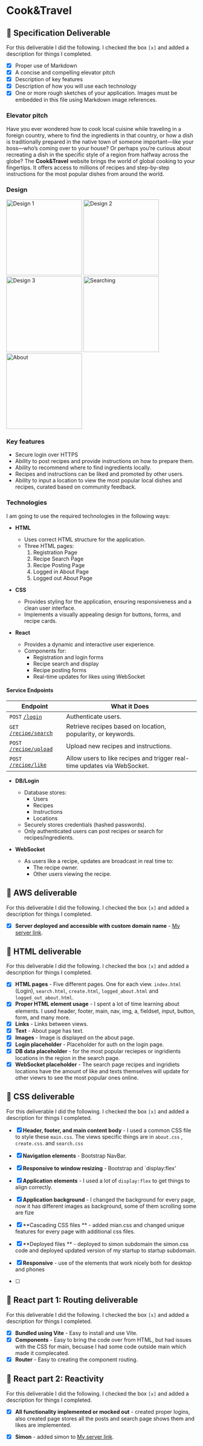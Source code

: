 # Cook&Travel
## 🚀 Specification Deliverable

For this deliverable I did the following. I checked the box `[x]` and added a description for things I completed.

- [x] Proper use of Markdown
- [x] A concise and compelling elevator pitch
- [x] Description of key features
- [x] Description of how you will use each technology
- [x] One or more rough sketches of your application. Images must be embedded in this file using Markdown image references.
### Elevator pitch
Have you ever wondered how to cook local cuisine while traveling in a foreign country, where to find the ingredients in that country, or how a dish is traditionally prepared in the native town of someone important—like your boss—who’s coming over to your house? Or perhaps you’re curious about recreating a dish in the specific style of a region from halfway across the globe? The **Cook&Travel**  website brings the world of global cooking to your fingertips. It offers access to millions of recipes and step-by-step instructions for the most popular dishes from around the world.

### Design
<img src="public/Images/IMG_5322.HEIC" alt="Design 1" width="200"> <img src="public/Images/IMG_5323.HEIC" alt="Design 2" width="200"> 
<img src="public/Images/IMG_5324.HEIC" alt="Design 3" width="200">
<img src="public/Images/IMG_5325.HEIC" alt="Searching" width="200"> <img src="public/Images/IMG_5326.HEIC" alt="About" width="200">





### Key features
- Secure login over HTTPS
- Ability to post recipes and provide instructions on how to prepare them.
- Ability to recommend where to find ingredients locally.
- Recipes and instructions can be liked and promoted by other users.
- Ability to input a location to view the most popular local dishes and recipes, curated based on community feedback.

### Technologies

I am going to use the required technologies in the following ways:

- **HTML**  
  - Uses correct HTML structure for the application.  
  - Three HTML pages:  
    1. Registration Page  
    2. Recipe Search Page  
    3. Recipe Posting Page
    4. Logged in About Page
    5. Logged out About Page

- **CSS**  
  - Provides styling for the application, ensuring responsiveness and a clean user interface.  
  - Implements a visually appealing design for buttons, forms, and recipe cards.  

- **React**  
  - Provides a dynamic and interactive user experience.  
  - Components for:
    - Registration and login forms  
    - Recipe search and display  
    - Recipe posting forms  
    - Real-time updates for likes using WebSocket  

#### **Service Endpoints**

| **Endpoint**                           | **What it Does**                                                                 |
| -------------------------------------- | --------------------------------------------------------------------------------- |
| `POST` [`/login`](#login)              | Authenticate users.                                                              |
| `GET` [`/recipe/search`](#recipesearch)| Retrieve recipes based on location, popularity, or keywords.                     |
| `POST` [`/recipe/upload`](#recipeupload)| Upload new recipes and instructions.                                             |
| `POST` [`/recipe/like`](#recipelike)   | Allow users to like recipes and trigger real-time updates via WebSocket.         |


- **DB/Login**  
  - Database stores:  
    - Users  
    - Recipes  
    - Instructions  
    - Locations  
  - Securely stores credentials (hashed passwords).  
  - Only authenticated users can post recipes or search for recipes/ingredients.  

- **WebSocket**  
  - As users like a recipe, updates are broadcast in real time to:  
    - The recipe owner.  
    - Other users viewing the recipe. 

## 🚀 AWS deliverable

For this deliverable I did the following. I checked the box `[x]` and added a description for things I completed.

- [x] **Server deployed and accessible with custom domain name** - [My server link](https://startup.eatandtravel.click).

## 🚀 HTML deliverable

For this deliverable I did the following. I checked the box `[x]` and added a description for things I completed.

- [x] **HTML pages** - Five different pages. One for each view. `index.html` (Login), `search.html`, `create.html`,  `logged_about.html` and `logged_out_about.html`.
- [x] **Proper HTML element usage** - I spent a lot of time learning about elements. I used header, footer, main, nav, img, a, fieldset, input, button, form, and many more.
- [x] **Links** - Links between views.
- [x] **Text** - About page has text.
- [x] **Images** - Image is displayed on the about page.
- [x] **Login placeholder** - Placeholder for auth on the login page.
- [x] **DB data placeholder** - for the most popular reciepes or ingridients locations in the region in the search page.
- [x] **WebSocket placeholder** - The search page recipes and ingridiets locations have the amount of like and texts themselves will update for other viewrs to see the most popular ones online.

## 🚀 CSS deliverable

For this deliverable I did the following. I checked the box `[x]` and added a description for things I completed.

- [x] **Header, footer, and main content body** - I used a common CSS file to style these `main.css`. The views specific things are in `about.css` , `create.css`. and `search.css`
- [x] **Navigation elements** - Bootstrap NavBar. 
- [x] **Responsive to window resizing** - Bootstrap and `display:flex'
- [x] **Application elements** - I used a lot of `display:flex` to get things to align correctly.
- [x] **Application background** - I changed the background for every page, now it has different images as background, some of them scrolling some are fize
- [x] **Cascading CSS files ** - added mian.css and changed unique features for every page with additional css files.
- [x] **Deployed files ** - deployed to simon subdomain the simon.css code and deployed updated version of my startup to startup subdomain.
- [x] **Responsive** - use of the elements that work nicely both for desktop and phones

- [ ] 
## 🚀 React part 1: Routing deliverable

For this deliverable I did the following. I checked the box `[x]` and added a description for things I completed.

- [x] **Bundled using Vite** - Easy to install and use Vite.
- [x] **Components** - Easy to bring the code over from HTML, but had issues with the CSS for main, becuase I had some code outside main which made it complecated.
- [x] **Router** - Easy to creating the component routing.

## 🚀 React part 2: Reactivity

For this deliverable I did the following. I checked the box `[x]` and added a description for things I completed.

- [x] **All functionality implemented or mocked out** - created proper logins, also created page stores all the posts and search page shows them and likes are implemented.
- [x] **Simon** - added simon to [My server link](https://simon.eatandtravel.click).





